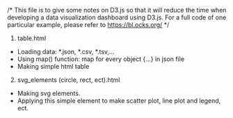 /* This file is to give some notes on D3.js so that it will reduce the time when developing a data visualization
dashboard using D3.js.
   For a full code of one particular example, please refer to https://bl.ocks.org/
*/

1. table.html
- Loading data: *.json, *.csv, *.tsv,... 
- Using map() function: map for every object {...} in json file
- Making simple html table
2. svg_elements (circle, rect, ect).html
- Making svg elements.
- Applying this simple element to make scatter plot, line plot and legend, ect.
